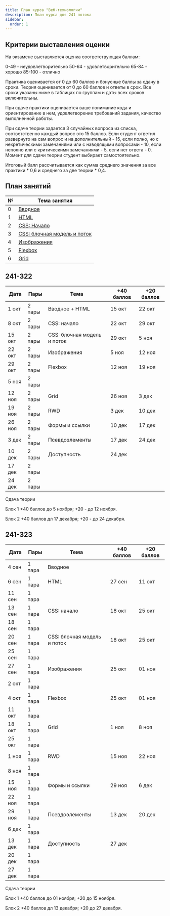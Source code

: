 ```yaml
---
title: План курса "Веб-технологии"
description: План курса для 241 потока
sidebar:
  order: 1
---
```


## Критерии выставления оценки

На экзамене выставляется оценка соответствующая баллам:

0-49 - неудовлетворительно
50-64 - удовлетворительно
65-84 - хорошо
85-100 - отлично

Практика оценивается от 0 до 60 баллов и бонусные баллы за сдачу в сроки. Теория оценивается от 0 до 60 баллов и ответы в срок. Все сроки указаны ниже в таблицах по группам и даты всех сроков включительны.

При сдаче практики оценивается ваше понимание кода и ориентирование в нем, удовлетворение требований задания, качество выполненной работы.

При сдаче теории задается 3 случайных вопроса из списка, соответственно каждый вопрос это 15 баллов. Если студент ответил развернуто на сам вопрос и на дополнительный - 15, если полно, но с некретическими замечаниями или с наводящими вопросами - 10, если неполно или с критическими замечаниями - 5, если нет ответа - 0. Момент для сдачи теории студент выбирает самостоятельно.

Итоговый балл рассчитывается как сумма среднего значения за все практики \* 0,6 и среднего за две теории \* 0,4.

## План занятий

| №   | Тема занятия                                              |
| --- | --------------------------------------------------------- |
| 0   | [Вводное](/2025/веб-технологии/intro/)                    |
| 1   | [HTML](/2025/веб-технологии/lab1/)                        |
| 2   | [CSS: Начало](/2025/веб-технологии/lab2/)                 |
| 3   | [CSS: блочная модель и поток](/2025/веб-технологии/lab3/) |
| 4   | [Изображения](/2025/веб-технологии/lab4/)                 |
| 5   | [Flexbox](/2025/веб-технологии/lab5/)                     |
| 6   | [Grid](/2025/веб-технологии/lab6/)                        |

## 241-322

| Дата   | Пары   | Тема                        | +40 баллов | +20 баллов |
| ------ | ------ | --------------------------- | ---------- | ---------- |
| 1 окт  | 2 пары | Вводное + HTML              | 15 окт     | 22 окт     |
| 8 окт  | 2 пары | CSS: начало                 | 22 окт     | 29 окт     |
| 15 окт | 2 пары | CSS: блочная модель и поток | 29 окт     | 5 ноя      |
| 22 окт | 2 пары | Изображения                 | 5 ноя      | 12 ноя     |
| 29 окт | 2 пары | Flexbox                     | 12 ноя     | 19 ноя     |
| 5 ноя  | 2 пары |                             |            |            |
| 12 ноя | 2 пары | Grid                        | 26 ноя     | 3 дек      |
| 19 ноя | 2 пары | RWD                         | 3 дек      | 10 дек     |
| 26 ноя | 2 пары | Формы и ссылки              | 10 дек     | 17 дек     |
| 3 дек  | 2 пары | Псевдоэлементы              | 17 дек     | 24 дек     |
| 10 дек | 2 пары | Доступность                 | 24 дек     |            |
| 17 дек | 2 пары |                             |            |            |
| 24 дек | 2 пары |                             |            |            |

Сдача теории

Блок 1 +40 баллов до 5 ноября; +20 - до 12 ноября.

Блок 2 +40 баллов дл 17 декабря; +20 - до 24 декабря.

## 241-323

| Дата   | Пары   | Тема                        | +40 баллов | +20 баллов |
| ------ | ------ | --------------------------- | ---------- | ---------- |
| 4 сен  | 1 пара | Вводное                     |            |            |
| 6 сен  | 1 пара | HTML                        | 27 сен     | 11 окт     |
| 11 сен | 1 пара |                             |            |            |
| 13 сен | 1 пара | CSS: начало                 | 18 окт     | 25 окт     |
| 18 сен | 1 пара |                             |            |            |
| 20 сен | 1 пара | CSS: блочная модель и поток | 18 окт     | 25 окт     |
| 25 сен | 1 пара |                             |            |            |
| 27 сен | 1 пара | Изображения                 | 25 окт     | 01 ноя     |
| 2 окт  | 1 пара |                             |            |            |
| 4 окт  | 1 пара | Flexbox                     | 25 окт     | 01 ноя     |
| 11 окт | 1 пара |                             |            |            |
| 18 окт | 1 пара | Grid                        | 1 ноя      | 8 ноя      |
| 25 окт | 1 пара |                             |            |            |
| 1 ноя  | 1 пара | RWD                         | 15 ноя     | 22 ноя     |
| 8 ноя  | 1 пара |                             |            |            |
| 15 ноя | 1 пара | Формы и ссылки              | 29 ноя     | 6 дек      |
| 22 ноя | 1 пара |                             |            |            |
| 29 ноя | 1 пара | Псевдоэлементы              | 13 дек     | 20 дек     |
| 6 дек  | 1 пара |                             |            |            |
| 13 дек | 1 пара | Доступность                 | 27 дек     |            |
| 20 дек | 1 пара |                             |            |            |
| 27 дек | 1 пара |                             |            |            |

Сдача теории

Блок 1 +40 баллов до 01 ноября; +20 до 15 ноября.

Блок 2 +40 баллов дл 13 декабря; +20 до 27 декабря.
